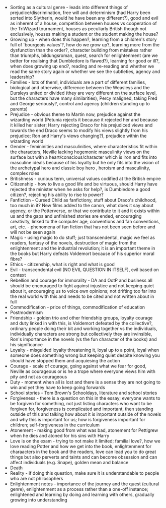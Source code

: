 * Sorting as a cultural genre - leads into different things of prejudice/discrimination, free will and determinism (had Harry been sorted into Slytherin, would he have been any different?), good and evil as inherent of a house, competition between houses vs cooperation of the TriWizard tournament, houses as peculiarly British though not exclusively, houses making a student or the student making the house?
* Growing up - when does this happen?, learning from a children's story full of 'bourgeois values'?, how do we grow up?, learning more from the dysfunction than the order?, character building from mistakes rather than triumphs, bildungsroman, quest, search for enlightenment (are we better for realising that Dumbledore is flawed?), learning for good or ill?, when does growing up end?, reading and re-reading and whether we read the same story again or whether we see the subtleties, agency and leadership?
* Families - lots of them!, individuals are a part of different families, biological and otherwise, difference between the Weasleys and the Dursleys united or divided (they are very different on the surface level, but the characters have many similarities), Percy maligned, taking Fred and George seriously?, control and agency (children standing up to parents)
* Prejudice - obvious theme to Martin now, prejudice against the wizarding world (Petunia rejects it because it rejected her and because it killed her sister; Harry rejecting Draco for his prejudiced views and towards the end Draco seems to modify his views slightly from his prejudice; Ron and Harry's views changing?), prejudice within the wizarding world
* Gender - femininities and masculinities, where characteristics fit within the characters, Neville lacking hegemonic masculinity views on the surface but with a heart/conscious/character which is iron and fits into masculine ideals because of his loyalty but he only fits into the vision of the archetypal hero and classic boy hero , heroism and masculinity, complex roles
* Britishness - curious term, universal values codified at the British empire
* Citizenship - how to live a good life and be virtuous, should Harry have rejected the minister when he asks for help?, is Dumbledore a good citizen?, rejecting his ability to rise to power?
* Fanfiction - Cursed Child as fanfictiony, stuff about Draco's childhood, too much in it? New films added to the canon, what does it say about agency, or the Potterverse, or that we contribute to it and it exists within us and the gaps and unfinished stories are ended, encouraging creativity, linked to the computer age, conventions and fan conventions, art, etc. - phenomena of fan fiction that has not been seen before and will not be seen again
* Magic - using magic to do stuff; just transcendental, magic we feel as readers, fantasy of the novels, destruction of magic from the enlightenment and the industrial revolution; it is an important theme in the books but Harry defeats Voldemort because of his superior moral fibre?
* Ethics - citizenship, what is right and what is good
* Evil - transcendental evil (NO EVIL QUESTION IN ITSELF), evil based on context 
* Rebellion and courage for immorality - DA and OotP and business all should be encouraged to fight against injustice and not keeping quiet about it, encouraging us to voice own opinions; not drifting too far into the real world with this and needs to be cited and not written about in full
* Commodification - price of things, commodification of education
* Postmodernism
* Friendship - golden trio and other friendship groups, loyalty courage and duty linked in with this, is Voldemort defeated by the collective?, ordinary people doing their bit and working together vs the individuals, individually characters are strong but collectively they are invinsible, Ron's importance in the novels (vs the fun character of the books) and his significance
* Loyalty - misguided loyalty threatening it, loyal up to a point, loyal when someone does something wrong but keeping quiet despite knowing you should have stopped them and acquiesing the action
* Courage - scale of courage, going against what we fear for good, Neville as courageous or is he a trope where everyone views him with pity and not as courageous
* Duty - moment when all is lost and there is a sense they are not going to win and yet they have to keep going forwards 
* School stories - Tom Brown's Schooldays, literature and school stories
* Forgiveness - there is a question on this in the essay; everyone wants to be forgiven for something, not just listing characters who want to be forgiven for, forgiveness is complicated and important, then standing outside of this and talking how about it is important outside of the novels and why this is important for us; how is forgiveness important for children; self-forgiveness in the curriculum 
* Atonement - making good from what was bad, atonement for Pettigrew when he dies and atoned for his sins with Harry
* Love is on the exam - trying to not make it limited; familial love?, how we love reading Potter and how we get into the book, enlightenment for charaacters in the book and the readers, love can lead you to do great things but also perverts and taints and can become obsession and can affect individuals (e.g. Snape), golden mean and balance
* Death 
* Reality - if doing this question, make sure it is understandable to people who are not philosophers 
* Enlightenment notes - importance of the journey and the quest (cultural genre), enlightenment as a process rather than a one-off instance; enlightened and learning by doing and learning with others, gradually growing into understanding 
